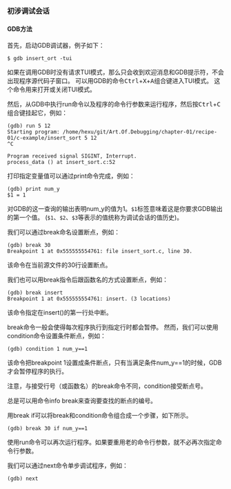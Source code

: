 ### 初涉调试会话

#### GDB方法

首先，启动GDB调试器，例子如下：
```shell
$ gdb insert_ort -tui
```

如果在调用GDB时没有请求TUI模式，那么只会收到欢迎消息和GDB提示符，不会出现程序源代码子窗口。
可以用GDB的命令<kbd>Ctrl</kbd>+<kbd>X</kbd>+<kbd>A</kbd>组合键进入TUI模式。
这个命令用来打开或关闭TUI模式。

然后，从GDB中执行run命令以及程序的命令行参数来运行程序，然后按<kbd>Ctrl</kbd>+<kbd>C</kbd>组合键挂起它，例如：
```
(gdb) run 5 12
Starting program: /home/hexu/git/Art.Of.Debugging/chapter-01/recipe-01/c-example/insert_sort 5 12
^C

Program received signal SIGINT, Interrupt.
process_data () at insert_sort.c:52
```

打印指定变量值可以通过print命令完成，例如：
```
(gdb) print num_y
$1 = 1
```
对GDB的这一查询的输出表明num_y的值为1。`$1`标签意味着这是你要求GDB输出的第一个值。
(`$1`、`$2`、`$3`等表示的值统称为调试会话的值历史)。

我们可以通过break命名设置断点，例如：
```
(gdb) break 30
Breakpoint 1 at 0x555555554761: file insert_sort.c, line 30.
```
该命令在当前源文件的30行设置断点。

我们也可以用break指令后跟函数名的方式设置断点，例如：
```
(gdb) break insert
Breakpoint 1 at 0x555555554761: insert. (3 locations)
```
该命令指定在insert()的第一行处中断。

break命令一般会使得每次程序执行到指定行时都会暂停。 然而，我们可以使用condition命令设置条件断点，例如：
```
(gdb) condition 1 num_y==1
```
该命令把breakpoint 1设置成条件断点，只有当满足条件num_y==1的时候，GDB才会暂停程序的执行。

注意，与接受行号（或函数名）的break命令不同，condition接受断点号。

总是可以用命令info break来查询要查找的断点的编号。

用break if可以将break和condition命令组合成一个步骤，如下所示。
```
(gdb) break 30 if num_y==1
```

使用run命令可以再次运行程序。如果要重用老的命令行参数，就不必再次指定命令行参数。

我们可以通过next命令单步调试程序，例如：
```
(gdb) next
```
